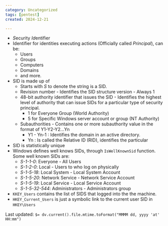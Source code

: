 ```yaml
---
category: Uncategorized
tags: [pentest]
created: 2024-12-21

---
```

- *S*ecurity *Id*entifier
- Identifier for identities executing actions (Officially called *Principal*), can be:
	- Users
	- Groups
	- Computers 
	- Domains
	- and more.
- SID is made up of
	- Starts with *S* to denote the string is a SID.
	- Revision number - Identifies the SID structure version - Always 1
	- 48-bit authority identifier that issues the SID - Identifies the highest level of authority that can issue SIDs for a particular type of security principal.
		- 1 for Everyone Group (World Authority)
		- 5 for Specific Windows server account or group (NT Authority)
	- Subauthorities - Contains one or more subauthority value in the format of Y1-Y2-Y2...Yn
		- Y1 - Yn-1 : Identifies the domain in an active directory.
		- Yn : Is called the Relative ID (RID), identifies the particular
- SID is statistically unique
- Windows defines well knows SIDs, through `IsWellKnownSid` function. Some well known SIDs are:
	- *S-1-1-0*: Everyone - All Users
	- *S-1-2-0*: Local - Users to who log on physically
	- *S-1-5-18*: Local System - Local System Account
	- *S-1-5-20*: Network Service - Network Service Account
	- *S-1-5-19*: Local Service - Local Service Account
	- *S-1-5-32-544*: Administrators - Administrators group
- `KKEY_Users` contains the list of SIDS that logged into the the machine.
- `HKEY_Current_Users` is just a symbolic link to the current user SID in `HKEY\Users`


Last updated: `$= dv.current().file.mtime.toFormat("MMMM dd, yyyy 'at' HH:mm")`
